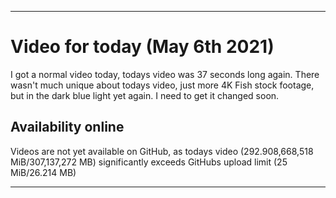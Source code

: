 
***

# Video for today (May 6th 2021)

I got a normal video today, todays video was 37 seconds long again. There wasn't much unique about todays video, just more 4K Fish stock footage, but in the dark blue light yet again. I need to get it changed soon.

## Availability online

Videos are not yet available on GitHub, as todays video (292.908,668,518 MiB/307,137,272 MB) significantly exceeds GitHubs upload limit (25 MiB/26.214 MB)

***


